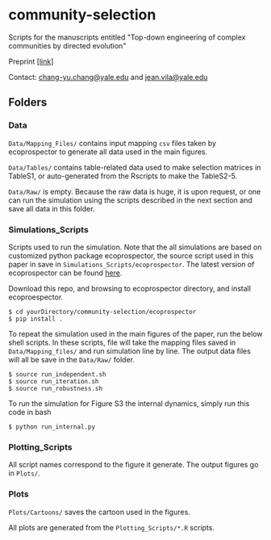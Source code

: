 # community-selection

Scripts for the manuscripts entitled "Top-down engineering of complex communities by directed evolution"

Preprint [[link](https://www.biorxiv.org/content/10.1101/2020.07.24.214775v2)]

Contact: chang-yu.chang@yale.edu and jean.vila@yale.edu

## Folders

### Data

`Data/Mapping_Files/` contains input mapping `csv` files taken by ecoprospector to generate all data used in the main figures.

`Data/Tables/` contains table-related data used to make selection matrices in TableS1, or auto-generated from the Rscripts to make the TableS2-5.

`Data/Raw/` is empty. Because the raw data is huge, it is upon request, or one can run the simulation using the scripts described in the next section and save all data in this folder. 

### Simulations_Scripts

Scripts used to run the simulation. Note that the all simulations are based on customized python package ecoprospector, the source script used in this paper in save in `Simulations_Scripts/ecoprospector`. The latest version of ecoprospector can be found [here](https://github.com/Chang-Yu-Chang/ecoprospector). 

Download this repo, and browsing to ecoprospector directory, and install ecoproespector.

```{bash}
$ cd yourDirectory/community-selection/ecoprospector
$ pip install .
```

To repeat the simulation used in the main figures of the paper, run the below shell scripts. In these scripts, file will take the mapping files saved in `Data/Mapping_files/` and run simulation line by line. The output data files will all be save in the `Data/Raw/` folder.

```{bash}
$ source run_independent.sh
$ source run_iteration.sh
$ source run_robustness.sh
```

To run the simulation for Figure S3 the internal dynamics, simply run this code in bash

```{bash}
$ python run_internal.py
```

### Plotting_Scripts

All script names correspond to the figure it generate. The output figures go in `Plots/`.

### Plots

`Plots/Cartoons/` saves the cartoon used in the figures.

All plots are generated from the `Plotting_Scripts/*.R` scripts.

